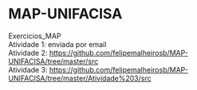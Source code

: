 # MAP-UNIFACISA

Exercicios_MAP<br>
Atividade 1: enviada por email<br>
Atividade 2: https://github.com/felipemalheirosb/MAP-UNIFACISA/tree/master/src<br>
Atividade 3: https://github.com/felipemalheirosb/MAP-UNIFACISA/tree/master/Atividade%203/src<br>
